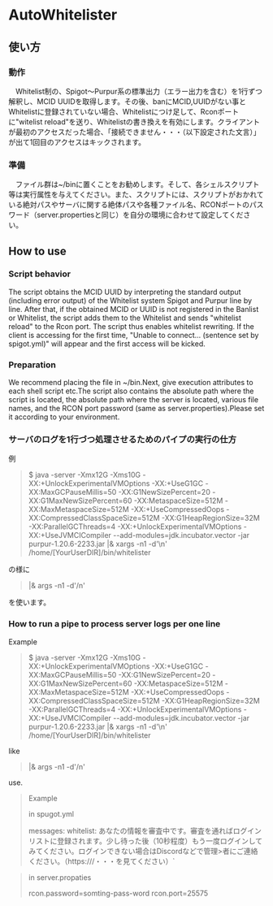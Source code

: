 # AutoWhitelister
## 使い方
### 動作
　Whitelist制の、Spigot～Purpur系の標準出力（エラー出力を含む）を1行ずつ解釈し、MCID UUIDを取得します。その後、banにMCID,UUIDがない事とWhitelistに登録されていない場合、Whitelistにつけ足して、Rconポートに"witelist reload"を送り、Whitelistの書き換えを有効にします。クライアントが最初のアクセスだった場合、「接続できません・・・（以下設定された文言）」が出て1回目のアクセスはキックされます。
### 準備
　ファイル群は~/binに置くことをお勧めします。そして、各シェルスクリプト等は実行属性を与えてください。また、スクリプトには、スクリプトがおかれている絶対パスやサーバに関する絶体パスや各種ファイル名、RCONポートのパスワード（server.propertiesと同じ）を自分の環境に合わせて設定してください。


## How to use
### Script behavior

The script obtains the MCID UUID by interpreting the standard output (including error output) of the Whitelist system Spigot and Purpur line by line.
After that, if the obtained MCID or UUID is not registered in the Banlist or Whitelist, the script adds them to the Whitelist and sends "whitelist reload" to the Rcon port.
The script thus enables whitelist rewriting.
If the client is accessing for the first time, "Unable to connect... (sentence set by spigot.yml)" will appear and the first access will be kicked.

### Preparation
We recommend placing the file in ~/bin.Next, give execution attributes to each shell script etc.The script also contains the absolute path where the script is located, the absolute path where the server is located, various file names, and the RCON port password (same as server.properties).Please set it according to your environment.

### サーバのログを1行づつ処理させるためのパイプの実行の仕方
例

>$ java -server -Xmx12G -Xms10G -XX:+UnlockExperimentalVMOptions -XX:+UseG1GC -XX:MaxGCPauseMillis=50 -XX:G1NewSizePercent=20 -XX:G1MaxNewSizePercent=60 -XX:MetaspaceSize=512M -XX:MaxMetaspaceSize=512M -XX:+UseCompressedOops -XX:CompressedClassSpaceSize=512M -XX:G1HeapRegionSize=32M -XX:ParallelGCThreads=4 -XX:+UnlockExperimentalVMOptions -XX:+UseJVMCICompiler --add-modules=jdk.incubator.vector -jar purpur-1.20.6-2233.jar |& xargs -n1 -d'\n' /home/[YourUserDIR]/bin/whitelister

の様に

>|& args -n1 -d'/n'

を使います。

### How to run a pipe to process server logs per one line
Example

>$ java -server -Xmx12G -Xms10G -XX:+UnlockExperimentalVMOptions -XX:+UseG1GC -XX:MaxGCPauseMillis=50 -XX:G1NewSizePercent=20 -XX:G1MaxNewSizePercent=60 -XX:MetaspaceSize=512M -XX:MaxMetaspaceSize=512M -XX:+UseCompressedOops -XX:CompressedClassSpaceSize=512M -XX:G1HeapRegionSize=32M -XX:ParallelGCThreads=4 -XX:+UnlockExperimentalVMOptions -XX:+UseJVMCICompiler --add-modules=jdk.incubator.vector -jar purpur-1.20.6-2233.jar |& xargs -n1 -d'\n' /home/[YourUserDIR]/bin/whitelister

like

>|& args -n1 -d'/n'

use.



>Example
>
>in spugot.yml
>
>messages:
>  whitelist: あなたの情報を審査中です。審査を通ればログインリストに登録されます。少し待った後（10秒程度）もう一度ログインしてみてください。ログインできない場合はDiscordなどで管理>者にご連絡ください。（https:///・・・を見てください）`

>in server.propaties
>
>rcon.password=somting-pass-word
>rcon.port=25575
